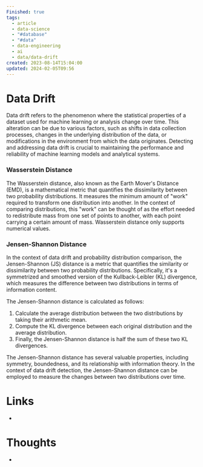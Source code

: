 ```yaml
---
Finished: true
tags:
  - article
  - data-science
  - "#database"
  - "#data"
  - data-engineering
  - ai
  - data/data-drift
created: 2023-08-14T15:04:00
updated: 2024-02-05T09:56
---
```


# Data Drift
Data drift refers to the phenomenon where the statistical properties of a dataset used for machine learning or analysis change over time. This alteration can be due to various factors, such as shifts in data collection processes, changes in the underlying distribution of the data, or modifications in the environment from which the data originates. Detecting and addressing data drift is crucial to maintaining the performance and reliability of machine learning models and analytical systems.


### Wasserstein Distance
The Wasserstein distance, also known as the Earth Mover's Distance (EMD), is a mathematical metric that quantifies the dissimilarity between two probability distributions. It measures the minimum amount of "work" required to transform one distribution into another. In the context of comparing distributions, this "work" can be thought of as the effort needed to redistribute mass from one set of points to another, with each point carrying a certain amount of mass. Wasserstein distance only supports numerical values. 


### Jensen-Shannon Distance
In the context of data drift and probability distribution comparison, the Jensen-Shannon (JS) distance is a metric that quantifies the similarity or dissimilarity between two probability distributions. Specifically, it's a symmetrized and smoothed version of the Kullback-Leibler (KL) divergence, which measures the difference between two distributions in terms of information content.

The Jensen-Shannon distance is calculated as follows:
1. Calculate the average distribution between the two distributions by taking their arithmetic mean.
2. Compute the KL divergence between each original distribution and the average distribution.
3. Finally, the Jensen-Shannon distance is half the sum of these two KL divergences.

The Jensen-Shannon distance has several valuable properties, including symmetry, boundedness, and its relationship with information theory. In the context of data drift detection, the Jensen-Shannon distance can be employed to measure the changes between two distributions over time. 

# Links
- 

# Thoughts 
- 


